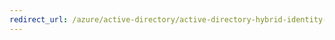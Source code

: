 ```yaml
---
redirect_url: /azure/active-directory/active-directory-hybrid-identity-design-considerations-overview
---
```

